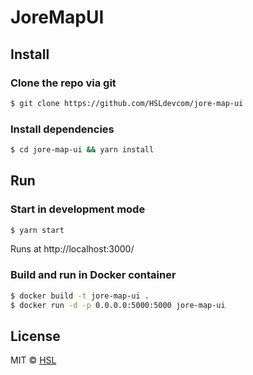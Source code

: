 JoreMapUI 
====================

## Install

### Clone the repo via git

```bash
$ git clone https://github.com/HSLdevcom/jore-map-ui
```

### Install dependencies

```bash
$ cd jore-map-ui && yarn install
```

## Run

### Start in development mode

```bash
$ yarn start
```
Runs at http://localhost:3000/

### Build and run in Docker container

```bash
$ docker build -t jore-map-ui .
$ docker run -d -p 0.0.0.0:5000:5000 jore-map-ui
```

## License
MIT © [HSL](https://github.com/HSLdevcom)
